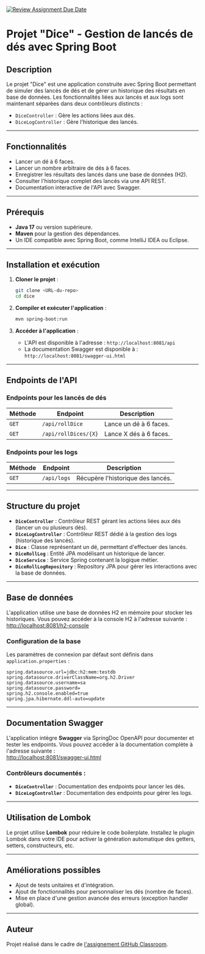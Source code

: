 [![Review Assignment Due Date](https://classroom.github.com/assets/deadline-readme-button-22041afd0340ce965d47ae6ef1cefeee28c7c493a6346c4f15d667ab976d596c.svg)](https://classroom.github.com/a/dnW0dm4q)  
# Projet "Dice" - Gestion de lancés de dés avec Spring Boot

## Description
Le projet "Dice" est une application construite avec Spring Boot permettant de simuler des lancés de dés et de gérer un historique des résultats en base de données. Les fonctionnalités liées aux lancés et aux logs sont maintenant séparées dans deux contrôleurs distincts :
- `DiceController` : Gère les actions liées aux dés.
- `DiceLogController` : Gère l'historique des lancés.

---

## Fonctionnalités
- Lancer un dé à 6 faces.
- Lancer un nombre arbitraire de dés à 6 faces.
- Enregistrer les résultats des lancés dans une base de données (H2).
- Consulter l'historique complet des lancés via une API REST.
- Documentation interactive de l'API avec Swagger.

---

## Prérequis
- **Java 17** ou version supérieure.
- **Maven** pour la gestion des dépendances.
- Un IDE compatible avec Spring Boot, comme IntelliJ IDEA ou Eclipse.

---

## Installation et exécution

1. **Cloner le projet** :
   ```bash
   git clone <URL-du-repo>
   cd dice
   ```

2. **Compiler et exécuter l'application** :
   ```bash
   mvn spring-boot:run
   ```

3. **Accéder à l'application** :
   - L'API est disponible à l'adresse : `http://localhost:8081/api`
   - La documentation Swagger est disponible à : `http://localhost:8081/swagger-ui.html`

---

## Endpoints de l'API

### Endpoints pour les lancés de dés
| Méthode | Endpoint              | Description                              |
|---------|-----------------------|------------------------------------------|
| `GET`   | `/api/rollDice`       | Lance un dé à 6 faces.                  |
| `GET`   | `/api/rollDices/{X}`  | Lance X dés à 6 faces.                  |

### Endpoints pour les logs
| Méthode | Endpoint       | Description                              |
|---------|----------------|------------------------------------------|
| `GET`   | `/api/logs`    | Récupère l'historique des lancés.        |

---

## Structure du projet
- **`DiceController`** : Contrôleur REST gérant les actions liées aux dés (lancer un ou plusieurs dés).
- **`DiceLogController`** : Contrôleur REST dédié à la gestion des logs (historique des lancés).
- **`Dice`** : Classe représentant un dé, permettant d'effectuer des lancés.
- **`DiceRollLog`** : Entité JPA modélisant un historique de lancer.
- **`DiceService`** : Service Spring contenant la logique métier.
- **`DiceRollLogRepository`** : Repository JPA pour gérer les interactions avec la base de données.

---

## Base de données
L'application utilise une base de données H2 en mémoire pour stocker les historiques. Vous pouvez accéder à la console H2 à l'adresse suivante :  
[http://localhost:8081/h2-console](http://localhost:8081/h2-console)  

### Configuration de la base
Les paramètres de connexion par défaut sont définis dans `application.properties` :
```properties
spring.datasource.url=jdbc:h2:mem:testdb
spring.datasource.driverClassName=org.h2.Driver
spring.datasource.username=sa
spring.datasource.password=
spring.h2.console.enabled=true
spring.jpa.hibernate.ddl-auto=update
```

---

## Documentation Swagger
L'application intègre **Swagger** via SpringDoc OpenAPI pour documenter et tester les endpoints. Vous pouvez accéder à la documentation complète à l'adresse suivante :  
[http://localhost:8081/swagger-ui.html](http://localhost:8081/swagger-ui.html)  

### Contrôleurs documentés :
- **`DiceController`** : Documentation des endpoints pour lancer les dés.
- **`DiceLogController`** : Documentation des endpoints pour gérer les logs.

---

## Utilisation de Lombok
Le projet utilise **Lombok** pour réduire le code boilerplate. Installez le plugin Lombok dans votre IDE pour activer la génération automatique des getters, setters, constructeurs, etc.

---

## Améliorations possibles
- Ajout de tests unitaires et d'intégration.
- Ajout de fonctionnalités pour personnaliser les dés (nombre de faces).
- Mise en place d'une gestion avancée des erreurs (exception handler global).

---

## Auteur
Projet réalisé dans le cadre de [l'assignement GitHub Classroom](https://classroom.github.com/a/dnW0dm4q).  
